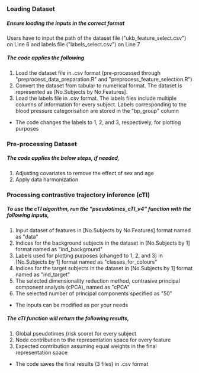 ### Loading Dataset

##### Ensure loading the inputs in the correct format
Users have to input the path of the dataset file ("ukb_feature_select.csv") on Line 6 and labels file ("labels_select.csv") on Line 7

##### The code applies the following

1. Load the dataset file in .csv format (pre-processed through "preprocess_data_preparation.R" and "preprocess_feature_selection.R")
2. Convert the dataset from tabular to numerical format. The dataset is represented as [No.Subjects by No.Features]. 
3. Load the labels file in .csv format. The labels files include multiple columns of information for every subject. Labels corresponding to the blood pressure categorisation are stored in the "bp_group" column

- The code changes the labels to 1, 2, and 3, respectively, for plotting purposes


### Pre-processing Dataset

##### The code applies the below steps, if needed,

1. Adjusting covariates to remove the effect of sex and age
2. Apply data harmonization

### Processing contrastive trajectory inference (cTI)

##### To use the cTI algorithm, run the "pseudotimes_cTI_v4" function with the following inputs,

1. Input dataset of features in [No.Subjects by No.Features] format named as "data"
2. Indices for the background subjects in the dataset in [No.Subjects by 1] format named as "ind_background"
3. Labels used for plotting purposes (changed to 1, 2, and 3) in [No.Subjects by 1] format named as "classes_for_colours"
4. Indices for the target subjects in the dataset in [No.Subjects by 1] format named as "ind_target"
5. The selected dimensionality reduction method, contrasive principal component analysis (cPCA), named as "cPCA"
6. The selected number of principal components specified as "50"

- The inputs can be modified as per your needs

##### The cTI function will return the following results,
1. Global pseudotimes (risk score) for every subject
2. Node contribution to the representation space for every feature
3. Expected contribution assuming equal weights in the final representation space

- The code saves the final results (3 files) in .csv format
